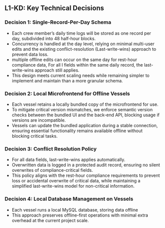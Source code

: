 ## L1-KD: Key Technical Decisions


### Decision 1: Single-Record-Per-Day Schema

- Each crew member’s daily time logs will be stored as one record per day, subdivided into 48 half-hour blocks.  
- Concurrency is handled at the day level, relying on minimal multi-user edits and the existing conflict-resolution (Last-write-wins) approach to prevent data loss.  
- multiple offline edits can occur on the same day for rest-hour compliance data, For all l fields within the same daily record, the last-write-wins approach still applies.  
- This design meets current scaling needs while remaining simpler to implement and maintain than a more granular schema.

### Decision 2: Local Microfrontend for Offline Vessels

- Each vessel retains a locally bundled copy of the microfrontend for use.  
- To mitigate critical version mismatches, we enforce semantic version checks between the bundled UI and the back-end API, blocking usage if versions are incompatible.  
- Vessels can update the bundled application during a stable connection, ensuring essential functionality remains available offline without blocking critical tasks.

### Decision 3: Conflict Resolution Policy

- For all data fields, last-write-wins applies automatically.  
- Overwritten data is logged in a protected audit record, ensuring no silent overwrites of compliance-critical fields.  
- This policy aligns with the rest-hour compliance requirements to prevent loss or accidental overwrite of critical data, while maintaining a simplified last-write-wins model for non-critical information.

### Decision 4: Local Database Management on Vessels

- Each vessel runs a local MySQL database, storing data offline   
- This approach preserves offline-first operations with minimal extra overhead at the current project scale.

